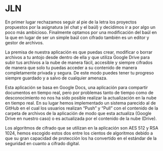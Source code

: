 # JLN

En primer lugar rechazamos seguir al pie de la letra los proyectos propuestos por la asignatura (el chat y el baúl) y decidimos ir a por algo un poco más ambicioso. Finalmente optamos por una modificación del baúl en la que en lugar de ser un simple baúl con cifrado también es un editor y gestor de archivos.

La premisa de nuestra aplicación es que puedas crear, modificar o borrar archivos a tu antojo desde dentro de ella y que utiliza Google Drive para subir tus archivos a la nube de manera fácil, accesible y siempre cifrados de manera que solo tu puedas acceder a su contenido de manera completamente privada y segura. De este modo puedes tener tu progreso siempre guardado y a salvo de cualquier amenaza.

Esta aplicación se basa en Google Docs, una aplicación para compartir documentos en tiempo real, pero por problemas tanto de tiempo como de desconocimiento no nos ha sido posible realizar la actualización en la nube en tiempo real. En su lugar hemos implementado un sistema parecido al de GitHub en el cual los usuarios realizan “Push” y “Pull” con el contenido de la carpeta de archivos de la aplicación de modo que esta actualiza (Google Drive en nuestro caso) o es actualizada por el contenido de la nube (Drive).

Los algoritmos de cifrado que se utilizan en la aplicación son AES 512 y RSA 1024, hemos escogido estos dos entre los cientos de algoritmos debido a que su gran capacidad de protección los ha convertido en el estándar de la seguridad en cuanto a cifrado digital.
